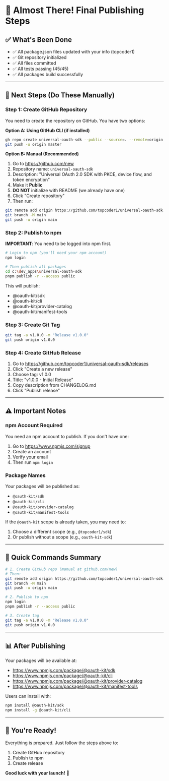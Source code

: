 # 🎉 Almost There! Final Publishing Steps

## ✅ What's Been Done

- ✅ All package.json files updated with your info (topcoder1)
- ✅ Git repository initialized
- ✅ All files committed
- ✅ All tests passing (45/45)
- ✅ All packages build successfully

---

## 🚀 Next Steps (Do These Manually)

### Step 1: Create GitHub Repository

You need to create the repository on GitHub. You have two options:

**Option A: Using GitHub CLI (if installed)**
```bash
gh repo create universal-oauth-sdk --public --source=. --remote=origin
git push -u origin master
```

**Option B: Manual (Recommended)**
1. Go to https://github.com/new
2. Repository name: `universal-oauth-sdk`
3. Description: "Universal OAuth 2.0 SDK with PKCE, device flow, and token encryption"
4. Make it **Public**
5. **DO NOT** initialize with README (we already have one)
6. Click "Create repository"
7. Then run:
```bash
git remote add origin https://github.com/topcoder1/universal-oauth-sdk.git
git branch -M main
git push -u origin main
```

### Step 2: Publish to npm

**IMPORTANT**: You need to be logged into npm first.

```bash
# Login to npm (you'll need your npm account)
npm login

# Then publish all packages
cd c:\dev_apps\universal-oauth-sdk
pnpm publish -r --access public
```

This will publish:
- @oauth-kit/sdk
- @oauth-kit/cli
- @oauth-kit/provider-catalog
- @oauth-kit/manifest-tools

### Step 3: Create Git Tag

```bash
git tag -a v1.0.0 -m "Release v1.0.0"
git push origin v1.0.0
```

### Step 4: Create GitHub Release

1. Go to https://github.com/topcoder1/universal-oauth-sdk/releases
2. Click "Create a new release"
3. Choose tag: v1.0.0
4. Title: "v1.0.0 - Initial Release"
5. Copy description from CHANGELOG.md
6. Click "Publish release"

---

## ⚠️ Important Notes

### npm Account Required
You need an npm account to publish. If you don't have one:
1. Go to https://www.npmjs.com/signup
2. Create an account
3. Verify your email
4. Then run `npm login`

### Package Names
Your packages will be published as:
- `@oauth-kit/sdk`
- `@oauth-kit/cli`
- `@oauth-kit/provider-catalog`
- `@oauth-kit/manifest-tools`

If the `@oauth-kit` scope is already taken, you may need to:
1. Choose a different scope (e.g., `@topcoder1/sdk`)
2. Or publish without a scope (e.g., `oauth-kit-sdk`)

---

## 🎯 Quick Commands Summary

```bash
# 1. Create GitHub repo (manual at github.com/new)
# Then:
git remote add origin https://github.com/topcoder1/universal-oauth-sdk.git
git branch -M main
git push -u origin main

# 2. Publish to npm
npm login
pnpm publish -r --access public

# 3. Create tag
git tag -a v1.0.0 -m "Release v1.0.0"
git push origin v1.0.0
```

---

## 📊 After Publishing

Your packages will be available at:
- https://www.npmjs.com/package/@oauth-kit/sdk
- https://www.npmjs.com/package/@oauth-kit/cli
- https://www.npmjs.com/package/@oauth-kit/provider-catalog
- https://www.npmjs.com/package/@oauth-kit/manifest-tools

Users can install with:
```bash
npm install @oauth-kit/sdk
npm install -g @oauth-kit/cli
```

---

## 🎊 You're Ready!

Everything is prepared. Just follow the steps above to:
1. Create GitHub repository
2. Publish to npm
3. Create release

**Good luck with your launch!** 🚀
